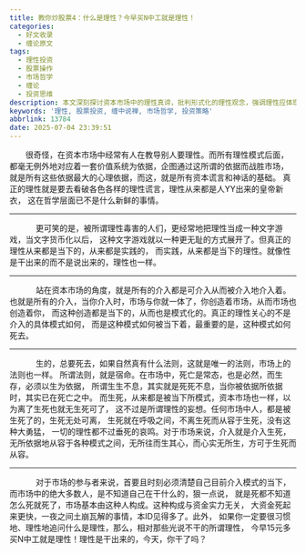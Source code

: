 ```yaml
---
title: 教你炒股票4：什么是理性？今早买N中工就是理性！
categories:
  - 好文收录
  - 缠论原文
tags:
  - 理性投资
  - 股票操作
  - 市场哲学
  - 缠论
  - 投资思维
description: 本文深刻探讨资本市场中的理性真谛，批判形式化的理性观念，强调理性应体现在当下的实际操作和对市场生死的觉悟，倡导干出来的理性。
keywords: '理性, 股票投资, 缠中说禅, 市场哲学, 投资策略'
abbrlink: 13784
date: 2025-07-04 23:39:51
---
```


　　很奇怪，在资本市场中经常有人在教导别人要理性。而所有理性模式后面， 都毫无例外地对应着一套价值系统为依据，企图通过这所谓的依据而战胜市场， 就是所有这些依据最大的心理依据，而这，就是所有资本谎言和神话的基础。 真正的理性就是要去看破各色各样的理性谎言，理性从来都是人YY出来的皇帝新衣， 这在哲学层面已不是什么新鲜的事情。

---
　<!-- more -->
　　更可笑的是，被所谓理性毒害的人们，更经常地把理性当成一种文字游戏，当文字货币化以后， 这种文字游戏就以一种更无耻的方式展开了。但真正的理性从来都是当下的，从来都是实践的， 而实践，从来都是当下的理性。就像性是干出来的而不是说出来的，理性也一样。

---
　
　　站在资本市场的角度，就是所有的介入都是可介入从而被介入地介入着。 也就是所有的介入，当你介入时，市场与你就一体了，你创造着市场，从而市场也创造着你， 而这种创造都是当下的，从而也是模式化的。真正的理性关心的不是介入的具体模式如何， 而是这种模式如何被当下着，最重要的是，这种模式如何死去。

---
　
　　生的，总要死去，如果自然真有什么法则，这就是唯一的法则，市场上的法则也一样。 所谓法则，就是宿命。在市场中，死亡是常态，也是必然，而生存，必须以生为依据， 所谓生生不息，其实就是死死不息，当你被依据所依据时，其实已在死亡之中。 而生死，从来都是被当下所模式，资本市场也一样，以为离了生死也就无生死可了， 这不过是所谓理性的妄想。任何市场中人，都是被生死了的，生死无处可离， 生死就在呼吸之间，不离生死而从容于生死，没有这种大勇猛， 一切的理性都不过垂死的哀鸣。对于市场来说，介入就是介入生死， 无所依据地从容于各种模式之间，无所往而生其心，而心实无所生，方可于生死而从容。

---
　
　　对于市场的参与者来说，首要且时刻必须清楚自己目前介入模式的当下， 而市场中的绝大多数人，是不知道自己在干什么的，狠一点说， 就是死都不知道怎么死就死了，市场基本由这种人构成。这种构成与资金实力无关， 大资金死起来更快，一夜之间土崩瓦解的事情，本ID见得多了。此外， 如果你一定要很习惯地、理性地追问什么是理性，那么，相对那些光说不干的所谓理性， 今早15元多买N中工就是理性！理性是干出来的，今天，你干了吗？
